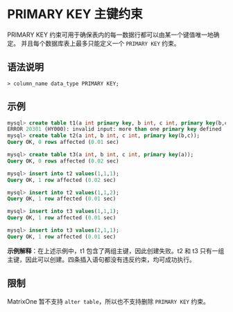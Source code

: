 # PRIMARY KEY 主键约束

PRIMARY KEY 约束可用于确保表内的每一数据行都可以由某一个键值唯一地确定。
并且每个数据库表上最多只能定义一个 `PRIMARY KEY` 约束。

## 语法说明

```
> column_name data_type PRIMARY KEY;
```

## 示例

```sql
mysql> create table t1(a int primary key, b int, c int, primary key(b,c));
ERROR 20301 (HY000): invalid input: more than one primary key defined
mysql> create table t2(a int, b int, c int, primary key(b,c));
Query OK, 0 rows affected (0.01 sec)

mysql> create table t3(a int, b int, c int, primary key(a));
Query OK, 0 rows affected (0.02 sec)

mysql> insert into t2 values(1,1,1);
Query OK, 1 row affected (0.02 sec)

mysql> insert into t2 values(1,1,2);
Query OK, 1 row affected (0.01 sec)

mysql> insert into t3 values(1,1,1);
Query OK, 1 row affected (0.01 sec)

mysql> insert into t3 values(2,1,1);
Query OK, 1 row affected (0.01 sec)
```

**示例解释**：在上述示例中，t1 包含了两组主键，因此创建失败。t2 和 t3 只有一组主键，因此可以创建。四条插入语句都没有违反约束，均可成功执行。

## 限制

MatrixOne 暂不支持 `alter table`，所以也不支持删除 `PRIMARY KEY` 约束。
